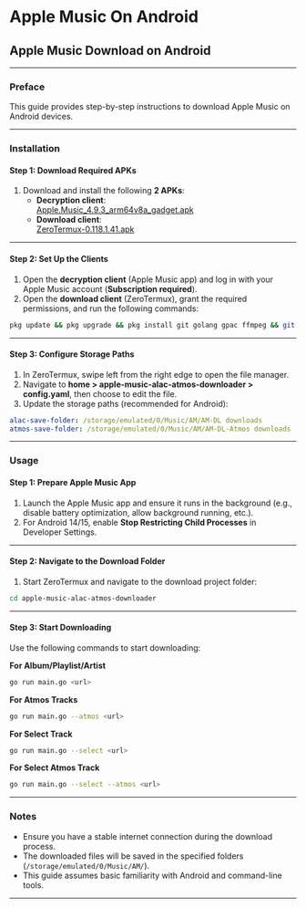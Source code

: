 # Apple Music On Android

## Apple Music Download on Android

***

### **Preface**

This guide provides step-by-step instructions to download Apple Music on Android devices.

***

### **Installation**

#### **Step 1: Download Required APKs**

1. Download and install the following **2 APKs**:
   * **Decryption client**:\
     [Apple.Music\_4.9.3\_arm64v8a\_gadget.apk](https://github.com/itouakirai/apple-music-jshook-script/releases/download/wsa/Apple.Music_4.9.3_arm64v8a_gadget.apk)
   * **Download client**:\
     [ZeroTermux-0.118.1.41.apk](https://github.com/hanxinhao000/ZeroTermux/releases/download/release/ZeroTermux-0.118.1.41.apk)

***

#### **Step 2: Set Up the Clients**

1. Open the **decryption client** (Apple Music app) and log in with your Apple Music account (**Subscription required**).
2. Open the **download client** (ZeroTermux), grant the required permissions, and run the following commands:

```bash
pkg update && pkg upgrade && pkg install git golang gpac ffmpeg && git clone https://github.com/zhaarey/apple-music-alac-atmos-downloader.git
```

***

#### **Step 3: Configure Storage Paths**

1. In ZeroTermux, swipe left from the right edge to open the file manager.
2. Navigate to **home > apple-music-alac-atmos-downloader > config.yaml**, then choose to edit the file.
3. Update the storage paths (recommended for Android):

```yaml
alac-save-folder: /storage/emulated/0/Music/AM/AM-DL downloads
atmos-save-folder: /storage/emulated/0/Music/AM/AM-DL-Atmos downloads
```

***

### **Usage**

#### **Step 1: Prepare Apple Music App**

1. Launch the Apple Music app and ensure it runs in the background (e.g., disable battery optimization, allow background running, etc.).
2. For Android 14/15, enable **Stop Restricting Child Processes** in Developer Settings.

***

#### **Step 2: Navigate to the Download Folder**

1. Start ZeroTermux and navigate to the download project folder:

```bash
cd apple-music-alac-atmos-downloader
```

***

#### **Step 3: Start Downloading**

Use the following commands to start downloading:

**For Album/Playlist/Artist**

```bash
go run main.go <url>
```

**For Atmos Tracks**

```bash
go run main.go --atmos <url>
```

**For Select Track**

```bash
go run main.go --select <url>
```

**For Select Atmos Track**

```bash
go run main.go --select --atmos <url>
```

***

### **Notes**

* Ensure you have a stable internet connection during the download process.
* The downloaded files will be saved in the specified folders (`/storage/emulated/0/Music/AM/`).
* This guide assumes basic familiarity with Android and command-line tools.

***
